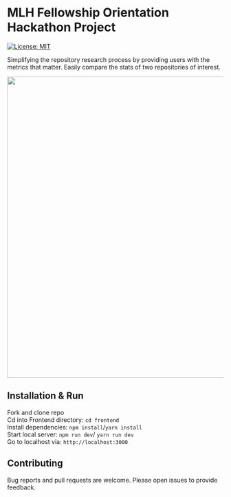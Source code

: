 # MLH Fellowship Orientation Hackathon Project
[![License: MIT](https://img.shields.io/badge/License-MIT-yellow.svg)](https://opensource.org/licenses/MIT)

Simplifying the repository research process by providing users with the metrics that matter. Easily compare the stats of two repositories of interest.


<p align="center"><img src="https://media.discordapp.net/attachments/803761510676693012/890951740818608139/unknown.png" width="700px"/></p>

## Installation & Run

Fork and clone repo \
Cd into Frontend directory: `cd frontend` \
Install dependencies: `npm install`/`yarn install` \
Start local server: `npm run dev`/ `yarn run dev` \
Go to localhost via: `http://localhost:3000`

## Contributing

Bug reports and pull requests are welcome. Please open issues to provide feedback.

